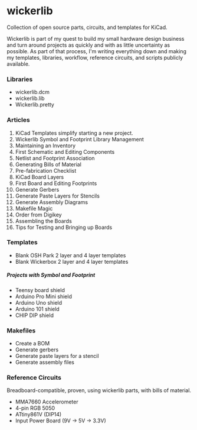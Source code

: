 # wickerlib
Collection of open source parts, circuits, and templates for KiCad.

Wickerlib is part of my quest to build my small hardware design business and turn around projects as quickly and with as little uncertainty as possible. As part of that process, I'm writing everything down and making my templates, libraries, workflow, reference circuits, and scripts publicly available.   

### Libraries

- wickerlib.dcm
- wickerlib.lib
- Wickerlib.pretty

### Articles

1. KiCad Templates simplify starting a new project. 
1. Wickerlib Symbol and Footprint Library Management
1. Maintaining an Inventory
1. First Schematic and Editing Components 
1. Netlist and Footprint Association
1. Generating Bills of Material
1. Pre-fabrication Checklist
1. KiCad Board Layers
1. First Board and Editing Footprints
1. Generate Gerbers
1. Generate Paste Layers for Stencils
1. Generate Assembly Diagrams
1. Makefile Magic
1. Order from Digikey
1. Assembling the Boards
1. Tips for Testing and Bringing up Boards

### Templates

- Blank OSH Park 2 layer and 4 layer templates
- Blank Wickerbox 2 layer and 4 layer templates

##### Projects with Symbol and Footprint

- Teensy board shield
- Arduino Pro Mini shield
- Arduino Uno shield
- Arduino 101 shield
- CHIP DIP shield

### Makefiles

- Create a BOM
- Generate gerbers
- Generate paste layers for a stencil
- Generate assembly files

### Reference Circuits

Breadboard-compatible, proven, using wickerlib parts, with bills of material.

- MMA7660 Accelerometer
- 4-pin RGB 5050
- ATtiny861V (DIP14)
- Input Power Board (9V -> 5V -> 3.3V)

